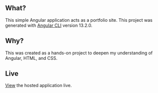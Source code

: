 ## What?

This simple Angular application acts as a portfolio site. This project was generated with [Angular CLI](https://github.com/angular/angular-cli) version 13.2.0. 

## Why?

This was created as a hands-on project to deepen my understanding of Angular, HTML, and CSS.

## Live

[View](https://deepakmohansingh.github.io/about-me-angular-spa/) the hosted application live.
